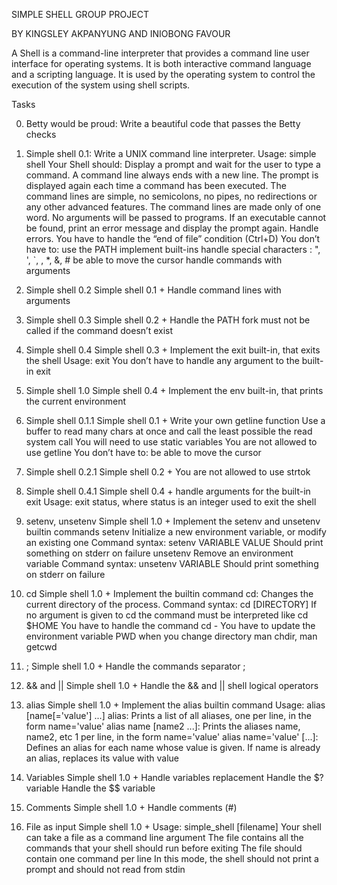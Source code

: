 SIMPLE SHELL GROUP PROJECT

BY KINGSLEY AKPANYUNG AND INIOBONG FAVOUR

A Shell is a command-line interpreter that provides a command line user interface
for operating systems. It is both interactive command language and a scripting language.
It is used by the operating system to control the execution of the system using shell scripts.


Tasks

0.	Betty would be proud:
Write a beautiful code that passes the Betty checks
1.	Simple shell 0.1:
Write a UNIX command line interpreter.
Usage: simple shell
Your Shell should:
Display a prompt and wait for the user to type a command. A command line always ends with a new line.
The prompt is displayed again each time a command has been executed.
The command lines are simple, no semicolons, no pipes, no redirections or any other advanced features.
The command lines are made only of one word. No arguments will be passed to programs.
If an executable cannot be found, print an error message and display the prompt again.
Handle errors.
You have to handle the “end of file” condition (Ctrl+D)
You don’t have to: 
use the PATH implement built-ins
handle special characters : ", ', `, \, *, &, #
be able to move the cursor
handle commands with arguments

2.	Simple shell 0.2
Simple shell 0.1 +
Handle command lines with arguments

3.	Simple shell 0.3
Simple shell 0.2 +
Handle the PATH
fork must not be called if the command doesn’t exist

4.	Simple shell 0.4
Simple shell 0.3 +
Implement the exit built-in, that exits the shell
Usage: exit
You don’t have to handle any argument to the built-in exit

5.	Simple shell 1.0
Simple shell 0.4 +
Implement the env built-in, that prints the current environment

6.	Simple shell 0.1.1
Simple shell 0.1 +
Write your own getline function
Use a buffer to read many chars at once and call the least possible the read system call
You will need to use static variables
You are not allowed to use getline
You don’t have to: be able to move the cursor

7.	Simple shell 0.2.1
Simple shell 0.2 +
You are not allowed to use strtok

8.	Simple shell 0.4.1
Simple shell 0.4 +
handle arguments for the built-in exit
Usage: exit status, where status is an integer used to exit the shell

9.	setenv, unsetenv
Simple shell 1.0 +
Implement the setenv and unsetenv builtin commands
setenv
Initialize a new environment variable, or modify an existing one
Command syntax: setenv VARIABLE VALUE
Should print something on stderr on failure
unsetenv
Remove an environment variable
Command syntax: unsetenv VARIABLE
Should print something on stderr on failure

10.	cd
Simple shell 1.0 +
Implement the builtin command cd:
Changes the current directory of the process.
Command syntax: cd [DIRECTORY]
If no argument is given to cd the command must be interpreted like cd $HOME
You have to handle the command cd -
You have to update the environment variable PWD when you change directory
man chdir, man getcwd

11.	;
Simple shell 1.0 +
Handle the commands separator ;

12.	&& and ||
Simple shell 1.0 +
Handle the && and || shell logical operators

13.	alias
Simple shell 1.0 +
Implement the alias builtin command
Usage: alias [name[='value'] ...]
alias: Prints a list of all aliases, one per line, in the form name='value'
alias name [name2 ...]: Prints the aliases name, name2, etc 1 per line, in the form name='value'
alias name='value' [...]: Defines an alias for each name whose value is given. If name is already
an alias, replaces its value with value

14.	Variables
Simple shell 1.0 +
Handle variables replacement
Handle the $? variable
Handle the $$ variable

15.	Comments
Simple shell 1.0 +
Handle comments (#)

16.	File as input
Simple shell 1.0 +
Usage: simple_shell [filename]
Your shell can take a file as a command line argument
The file contains all the commands that your shell should run before exiting
The file should contain one command per line
In this mode, the shell should not print a prompt and should not read from stdin

